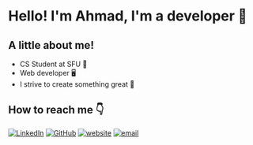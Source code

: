 # Hello! I'm Ahmad, I'm a developer 👋

## A little about me! 
- CS Student at SFU 🌱
- Web developer 🖥️
- I strive to create something great 🥇

## How to reach me 👇
[![LinkedIn](https://img.shields.io/badge/ahmadmasud-0077B5?style=for-the-badge&logo=linkedin&logoColor=white)](https://www.linkedin.com/in/ahmadmasud/)
[![GitHub](https://img.shields.io/badge/ahmad--masud-100000?style=for-the-badge&logo=github&logoColor=white)](https://github.com/ahmad-masud)
[![website](https://img.shields.io/badge/ahmadmasud.xyz-4285F4?style=for-the-badge&logo=Google-chrome&logoColor=white)](https://ahmadmasud.xyz)
[![email](https://img.shields.io/badge/-ahmadmasud25@hotmail.com-0073C8?style=for-the-badge&logo=microsoft-outlook&logoColor=white)](mailto:ahmadmasud25@hotmail.com)
